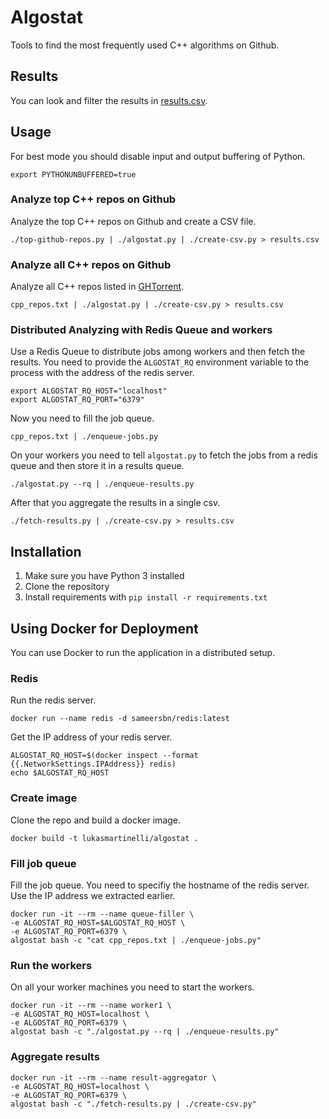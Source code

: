 # Algostat

Tools to find the most frequently used C++ algorithms on Github.

## Results

You can look and filter the results in [results.csv](results.csv).

## Usage

For best mode you should disable input and output buffering of Python.

```
export PYTHONUNBUFFERED=true
```

### Analyze top C++ repos on Github

Analyze the top C++ repos on Github and create a CSV file.

```
./top-github-repos.py | ./algostat.py | ./create-csv.py > results.csv
```

### Analyze all C++ repos on Github

Analyze all C++ repos listed in [GHTorrent](http://ghtorrent.org/).

```
cpp_repos.txt | ./algostat.py | ./create-csv.py > results.csv
```

### Distributed Analyzing with Redis Queue and workers

Use a Redis Queue to distribute jobs among workers and then fetch the results.
You need to provide the `ALGOSTAT_RQ` environment variable to the process with the
address of the redis server.

```
export ALGOSTAT_RQ_HOST="localhost"
export ALGOSTAT_RQ_PORT="6379"
```

Now you need to fill the job queue.

```
cpp_repos.txt | ./enqueue-jobs.py
```

On your workers you need to tell  `algostat.py` to fetch the jobs from
a redis queue and then store it in a results queue.

```
./algostat.py --rq | ./enqueue-results.py
```

After that you aggregate the results in a single csv.

```
./fetch-results.py | ./create-csv.py > results.csv
```

## Installation

1. Make sure you have Python 3 installed
2. Clone the repository
3. Install requirements with `pip install -r requirements.txt`

## Using Docker for Deployment

You can use Docker to run the application in a distributed setup.

### Redis

Run the redis server.

```
docker run --name redis -d sameersbn/redis:latest
```

Get the IP address of your redis server.

```
ALGOSTAT_RQ_HOST=$(docker inspect --format {{.NetworkSettings.IPAddress}} redis)
echo $ALGOSTAT_RQ_HOST
```

### Create image

Clone the repo and build a docker image.
```
docker build -t lukasmartinelli/algostat .
```

### Fill job queue

Fill the job queue. You need to specifiy the hostname of the redis server.
Use the IP address we extracted earlier.

```
docker run -it --rm --name queue-filler \
-e ALGOSTAT_RQ_HOST=$ALGOSTAT_RQ_HOST \
-e ALGOSTAT_RQ_PORT=6379 \
algostat bash -c "cat cpp_repos.txt | ./enqueue-jobs.py"
```

### Run the workers

On all your worker machines you need to start the workers.

```
docker run -it --rm --name worker1 \
-e ALGOSTAT_RQ_HOST=localhost \
-e ALGOSTAT_RQ_PORT=6379 \
algostat bash -c "./algostat.py --rq | ./enqueue-results.py"
```

### Aggregate results

```
docker run -it --rm --name result-aggregator \
-e ALGOSTAT_RQ_HOST=localhost \
-e ALGOSTAT_RQ_PORT=6379 \
algostat bash -c "./fetch-results.py | ./create-csv.py"
```

